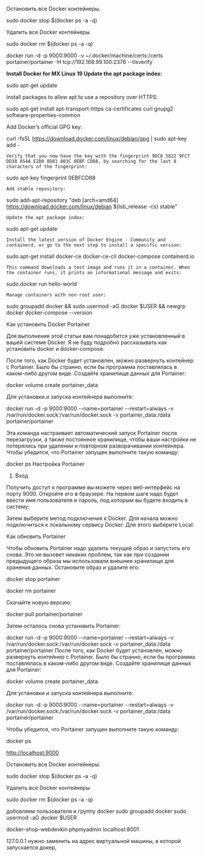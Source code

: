 
Остановить все Docker контейнеры.

sudo docker stop $(docker ps -a -q)

Удалить все Docker контейнеры

sudo docker rm $(docker ps -a -q)

docker run -d -p 9000:9000 -v ~/.docker/machine/certs:/certs portainer/portainer -H tcp://192.168.99.100:2376 --tlsverify

  **Install Docker for MX Linux 19
  Update the apt package index:**

sudo apt-get update

  Install packages to allow apt to use a repository over HTTPS:

sudo apt-get install apt-transport-https ca-certificates curl gnupg2 software-properties-common

   Add Docker’s official GPG key:

curl -fsSL https://download.docker.com/linux/debian/gpg | sudo apt-key add -

    Verify that you now have the key with the fingerprint 9DC8 5822 9FC7 DD38 854A E2D8 8D81 803C 0EBF CD88, by searching for the last 8 characters of the fingerprint:

sudo apt-key fingerprint 0EBFCD88

    Add stable repository:

sudo add-apt-repository "deb [arch=amd64] https://download.docker.com/linux/debian $(lsb_release -cs) stable"

    Update the apt package index:   

sudo apt-get update

    Install the latest version of Docker Engine - Community and containerd, or go to the next step to install a specific version:

sudo apt-get install docker-ce docker-ce-cli docker-compose containerd.io 

    This command downloads a test image and runs it in a container. When the container runs, it prints an informational message and exits:

sudo docker run hello-world

    Manage containers with non-root user:

sudo groupadd docker && sudo usermod -aG docker $USER && newgrp docker
docker-compose --version

Как установить Docker Portainer

Для выполнения этой статьи вам понадобится уже установленный в вашей системе Docker. Я не буду подробно рассказывать как установить docker и docker-compose.

После того, как Docker будет установлен, можно развернуть контейнер с Portainer. Было бы странно, если бы программа поставлялась в каком-либо другом виде. Создайте хранилище данных для Portainer:

docker volume create portainer_data

Для установки и запуска контейнера выполните:

docker run -d -p 9000:9000 --name=portainer --restart=always -v /var/run/docker.sock:/var/run/docker.sock -v portainer_data:/data portainer/portainer

Эта команда настраивает автоматический запуск Portainer после перезагрузки, а также постоянное хранилище, чтобы ваши настройки не потерялись при удалении и повторном разворачивании контейнера. Чтобы убедится, что Portainer запущен выполните такую команду:

docker ps
Настройка Portainer

1. Вход

Получить доступ к программе вы можете через веб-интерфейс на порту 9000. Откройте его в браузере. На первом шаге надо будет ввести имя пользователя и пароль, под которым вы будете входить в систему:

Затем выберите метод подключения к Docker. Для начала можно подключиться к локальному сервису Docker. Для этого выберите Local:

Как обновить Portainer

Чтобы обновить Portainer надо удалить текущий образ и запустить его снова. Это не вызовет никаких проблем, так как при создании предыдущего образа мы использовали внешнее хранилище для хранения данных. Остановите образ и удалите его:

docker stop portainer

docker rm portainer

Скачайте новую версию:

docker pull portainer/portainer

Затем осталось снова установить Portainer:

docker run -d -p 9000:9000 --name=portainer --restart=always -v /var/run/docker.sock:/var/run/docker.sock -v portainer_data:/data portainer/portainer
После того, как Docker будет установлен, можно развернуть контейнер с Portainer. Было бы странно, если бы программа поставлялась в каком-либо другом виде. Создайте хранилище данных для Portainer:

docker volume create portainer_data

Для установки и запуска контейнера выполните:

docker run -d -p 9000:9000 --name=portainer --restart=always -v /var/run/docker.sock:/var/run/docker.sock -v portainer_data:/data portainer/portainer

Чтобы убедится, что Portainer запущен выполните такую команду:

docker ps

<http://localhost:9000>

Остановить все Docker контейнеры.

sudo docker stop $(docker ps -a -q)

Удалить все Docker контейнеры

sudo docker rm $(docker ps -a -q)

добовляем пользователя и группу docker
sudo groupadd docker
sudo usermod -aG docker $USER

docker-shop-webdevkin
phpmyadmin
localhost:8001

127.0.0.1 нужно заменить на адрес виртуальной машины, в которой запускается докер,

